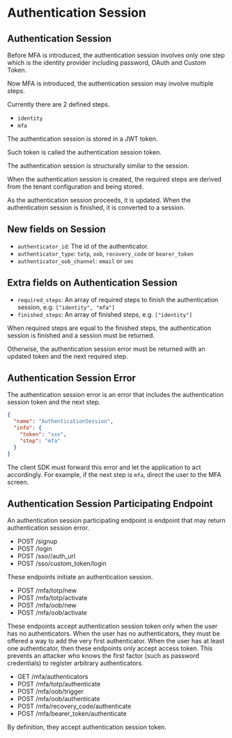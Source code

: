 # Authentication Session

## Authentication Session

Before MFA is introduced, the authentication session involves only one step which is
the identity provider including password, OAuth and Custom Token.

Now MFA is introduced, the authentication session may involve multiple steps.

Currently there are 2 defined steps.

- `identity`
- `mfa`

The authentication session is stored in a JWT token.

Such token is called the authentication session token.

The authentication session is structurally similar to the session.

When the authentication session is created, the required steps are derived from the tenant configuration and being stored.

As the authentication session proceeds, it is updated. When the authentication session is finished, it is converted to a session.

## New fields on Session

- `authenticator_id`: The id of the authenticator.
- `authenticator_type`: `totp`, `oob`, `recovery_code` or `bearer_token`
- `authenticator_oob_channel`: `email` or `sms`

## Extra fields on Authentication Session

- `required_steps`: An array of required steps to finish the authentication session, e.g. `["identity", "mfa"]`
- `finished_steps`: An array of finished steps, e.g. `["identity"]`

When required steps are equal to the finished steps, the authentication session is finished and a session must be returned.

Otherwise, the authentication session error must be returned with an updated token and the next required step.

## Authentication Session Error

The authentication session error is an error that includes the authentication session token and the next step.

```json
{
  "name": "AuthenticationSession",
  "info": {
    "token": "xxx",
    "step": "mfa"
  }
}
```

The client SDK must forward this error and let the application to act accordingly. For example,
if the next step is `mfa`, direct the user to the MFA screen.

## Authentication Session Participating Endpoint

An authentication session participating endpoint is endpoint that may return authentication session error.

- POST /signup
- POST /login
- POST /sso/<provider>/auth_url
- POST /sso/custom_token/login

These endpoints initiate an authentication session.

- POST /mfa/totp/new
- POST /mfa/totp/activate
- POST /mfa/oob/new
- POST /mfa/oob/activate

These endpoints accept authentication session token only when the user has no authenticators. When the user has no authenticators, they must be offered a way to add the very first authenticator. When the user has at least one authenticator, then these endpoints only accept access token. This prevents an attacker who knows the first factor (such as password credentials) to register arbitrary authenticators.

- GET /mfa/authenticators
- POST /mfa/totp/authenticate
- POST /mfa/oob/trigger
- POST /mfa/oob/authenticate
- POST /mfa/recovery_code/authenticate
- POST /mfa/bearer_token/authenticate

By definition, they accept authentication session token.
